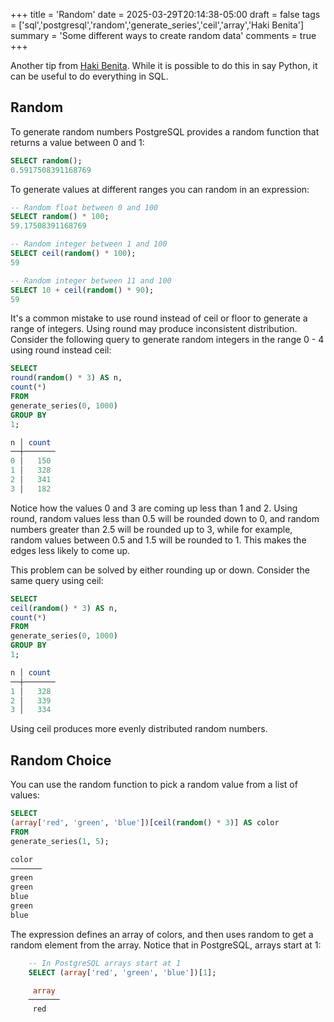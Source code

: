 +++
title = 'Random'
date = 2025-03-29T20:14:38-05:00
draft = false
tags = ['sql','postgresql','random','generate_series','ceil','array','Haki Benita']
summary = 'Some different ways to create random data'
comments = true
+++

Another tip from [Haki Benita](https://hakibenita.com/sql-for-data-analysis).
While it is possible to do this in say Python, it can be useful to do everything
in SQL.

## Random

To generate random numbers PostgreSQL provides a random function that returns a 
value between 0 and 1:

```sql
SELECT random();
0.5917508391168769
```

To generate values at different ranges you can random in an expression: 

```sql
-- Random float between 0 and 100
SELECT random() * 100;
59.17508391168769

-- Random integer between 1 and 100
SELECT ceil(random() * 100);
59

-- Random integer between 11 and 100
SELECT 10 + ceil(random() * 90);
59
```

It's a common mistake to use round instead of ceil or floor to generate a range 
of integers. 
Using round may produce inconsistent distribution. 
Consider the following query to generate random integers in the range 0 - 4 
using round instead ceil: 

```sql
SELECT
round(random() * 3) AS n,
count(*)
FROM
generate_series(0, 1000)
GROUP BY
1;

n │ count
──┼───────
0 │   150
1 │   328
2 │   341
3 │   182
```

Notice how the values 0 and 3 are coming up less than 1 and 2. 
Using round, random values less than 0.5 will be rounded down to 0, and random 
numbers greater than 2.5 will be rounded up to 3, while for example, random 
values between 0.5 and 1.5 will be rounded to 1. 
This makes the edges less likely to come up.

This problem can be solved by either rounding up or down. 
Consider the same query using ceil: 

```sql
SELECT
ceil(random() * 3) AS n,
count(*)
FROM
generate_series(0, 1000)
GROUP BY
1;

n │ count
──┼───────
1 │   328
2 │   339
3 │   334
```

Using ceil produces more evenly distributed random numbers.

## Random Choice

You can use the random function to pick a random value from a list of values: 

```sql
SELECT
(array['red', 'green', 'blue'])[ceil(random() * 3)] AS color
FROM
generate_series(1, 5);

color
───────
green
green
blue
green
blue
```
     
The expression defines an array of colors, and then uses random to get a random 
element from the array. 
Notice that in PostgreSQL, arrays start at 1: 

```sql
    -- In PostgreSQL arrays start at 1
    SELECT (array['red', 'green', 'blue'])[1];

     array
    ───────
     red
```
